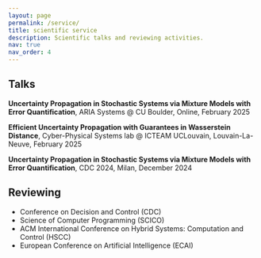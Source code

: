 ```yaml
---
layout: page
permalink: /service/
title: scientific service
description: Scientific talks and reviewing activities.
nav: true
nav_order: 4
---
```


## Talks

**Uncertainty Propagation in Stochastic Systems via Mixture Models with Error Quantification**, ARIA Systems @ CU Boulder, Online, February 2025

**Efficient Uncertainty Propagation with Guarantees in Wasserstein Distance**, Cyber-Physical Systems lab @ ICTEAM UCLouvain, Louvain-La-Neuve, February 2025

**Uncertainty Propagation in Stochastic Systems via Mixture Models with Error Quantification**, CDC 2024, Milan, December 2024

## Reviewing

- Conference on Decision and Control (CDC)
- Science of Computer Programming (SCICO)
- ACM International Conference on Hybrid Systems: Computation and Control (HSCC)
- European Conference on Artificial Intelligence (ECAI)
